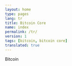 ```yaml
---
layout: home
type: pages
lang: tr
title: Bitcoin Core
name: index
permalink: /tr/
version: 1
tags: [bitcoin, bitcoin core]
translated: true
---
```


Bitcoin